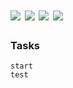 # [![](https://travis-ci.org/babeleo/bbooks-mailer.svg)](https://travis-ci.org/babeleo/bbooks-mailer/) [![](https://d3s6mut3hikguw.cloudfront.net/github/babeleo/bbooks-mailer/badges/gpa.svg)](https://codeclimate.com/github/babeleo/bbooks-mailer) [![](https://d3s6mut3hikguw.cloudfront.net/github/babeleo/bbooks-mailer/badges/coverage.svg)](https://codeclimate.com/github/babeleo/bbooks-mailer) [![](https://david-dm.org/babeleo/bbooks-mailer.svg)](https://david-dm.org/babeleo/bbooks-mailer)

### Tasks
```
start
test
```

